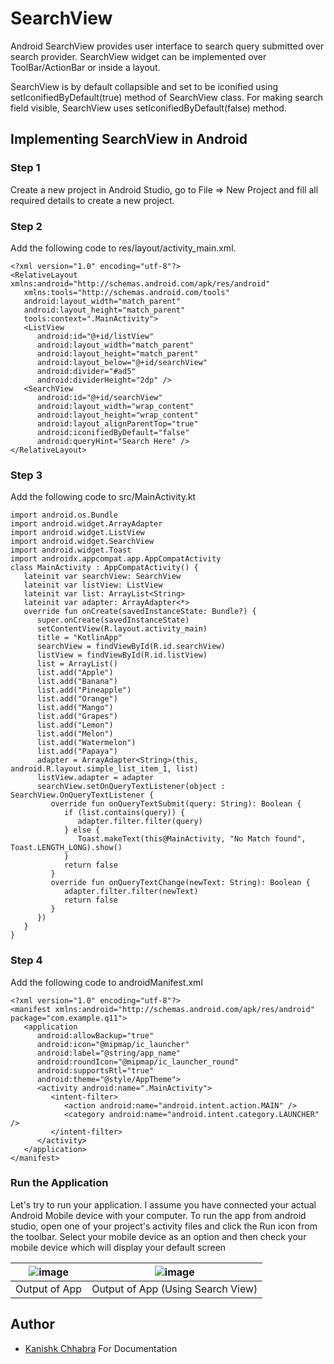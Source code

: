 # SearchView

Android SearchView provides user interface to search query submitted over search provider. SearchView widget can be implemented over ToolBar/ActionBar or inside a layout.

SearchView is by default collapsible and set to be iconified using setIconifiedByDefault(true) method of SearchView class. For making search field visible, SearchView uses setIconifiedByDefault(false) method.


## Implementing SearchView in Android

### Step 1

Create a new project in Android Studio, go to File ⇒ New Project and fill all required details to create a new project.

### Step 2

Add the following code to res/layout/activity_main.xml.

```
<?xml version="1.0" encoding="utf-8"?>
<RelativeLayout xmlns:android="http://schemas.android.com/apk/res/android"
   xmlns:tools="http://schemas.android.com/tools"
   android:layout_width="match_parent"
   android:layout_height="match_parent"
   tools:context=".MainActivity">
   <ListView
      android:id="@+id/listView"
      android:layout_width="match_parent"
      android:layout_height="match_parent"
      android:layout_below="@+id/searchView"
      android:divider="#ad5"
      android:dividerHeight="2dp" />
   <SearchView
      android:id="@+id/searchView"
      android:layout_width="wrap_content"
      android:layout_height="wrap_content"
      android:layout_alignParentTop="true"
      android:iconifiedByDefault="false"
      android:queryHint="Search Here" />
</RelativeLayout>
```
### Step 3

Add the following code to src/MainActivity.kt

```
import android.os.Bundle
import android.widget.ArrayAdapter
import android.widget.ListView
import android.widget.SearchView
import android.widget.Toast
import androidx.appcompat.app.AppCompatActivity
class MainActivity : AppCompatActivity() {
   lateinit var searchView: SearchView
   lateinit var listView: ListView
   lateinit var list: ArrayList<String>
   lateinit var adapter: ArrayAdapter<*>
   override fun onCreate(savedInstanceState: Bundle?) {
      super.onCreate(savedInstanceState)
      setContentView(R.layout.activity_main)
      title = "KotlinApp"
      searchView = findViewById(R.id.searchView)
      listView = findViewById(R.id.listView)
      list = ArrayList()
      list.add("Apple")
      list.add("Banana")
      list.add("Pineapple")
      list.add("Orange")
      list.add("Mango")
      list.add("Grapes")
      list.add("Lemon")
      list.add("Melon")
      list.add("Watermelon")
      list.add("Papaya")
      adapter = ArrayAdapter<String>(this, android.R.layout.simple_list_item_1, list)
      listView.adapter = adapter
      searchView.setOnQueryTextListener(object : SearchView.OnQueryTextListener {
         override fun onQueryTextSubmit(query: String): Boolean {
            if (list.contains(query)) {
               adapter.filter.filter(query)
            } else {
               Toast.makeText(this@MainActivity, "No Match found", Toast.LENGTH_LONG).show()
            }
            return false
         }
         override fun onQueryTextChange(newText: String): Boolean {
            adapter.filter.filter(newText)
            return false
         }
      })
   }
}
```

### Step 4

Add the following code to androidManifest.xml

```
<?xml version="1.0" encoding="utf-8"?>
<manifest xmlns:android="http://schemas.android.com/apk/res/android" package="com.example.q11">
   <application
      android:allowBackup="true"
      android:icon="@mipmap/ic_launcher"
      android:label="@string/app_name"
      android:roundIcon="@mipmap/ic_launcher_round"
      android:supportsRtl="true"
      android:theme="@style/AppTheme">
      <activity android:name=".MainActivity">
         <intent-filter>
            <action android:name="android.intent.action.MAIN" />
            <category android:name="android.intent.category.LAUNCHER" />
         </intent-filter>
      </activity>
   </application>
</manifest>
```

### Run the Application

Let's try to run your application. I assume you have connected your actual Android Mobile device with your computer. To run the app from android studio, open one of your project's activity files and click the Run icon from the toolbar. Select your mobile device as an option and then check your mobile device which will display your default screen


| ![image](https://user-images.githubusercontent.com/67221487/143998089-f22e1410-db4f-4fe0-b180-8be5ce0d82e1.png)  | ![image](https://user-images.githubusercontent.com/67221487/143998097-71fb0b27-d488-4cf4-8d83-fbdb7acfd27a.png) |
| :-----------: |:-------------:|
| Output of App | Output of App (Using Search View) |

## Author

- [Kanishk Chhabra](https://github.com/mrkc2303) For Documentation
